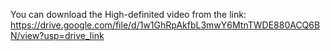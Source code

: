 You can download the High-definited video from the link:
https://drive.google.com/file/d/1w1GhRpAkfbL3mwY6MtnTWDE880ACQ6BN/view?usp=drive_link
